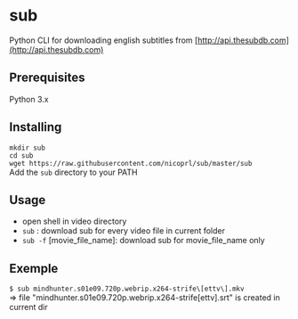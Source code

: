 # sub

Python CLI for downloading english subtitles from [http://api.thesubdb.com](http://api.thesubdb.com)

## Prerequisites

Python 3.x

## Installing

`mkdir sub`  
`cd sub`  
`wget https://raw.githubusercontent.com/nicoprl/sub/master/sub`  
Add the `sub` directory to your PATH

## Usage

- open shell in video directory  
- `sub` : download sub for every video file in current folder  
- `sub -f` [movie_file_name]: download sub for movie_file_name only

## Exemple

`$ sub mindhunter.s01e09.720p.webrip.x264-strife\[ettv\].mkv`  
=> file "mindhunter.s01e09.720p.webrip.x264-strife[ettv].srt" is created in current dir

